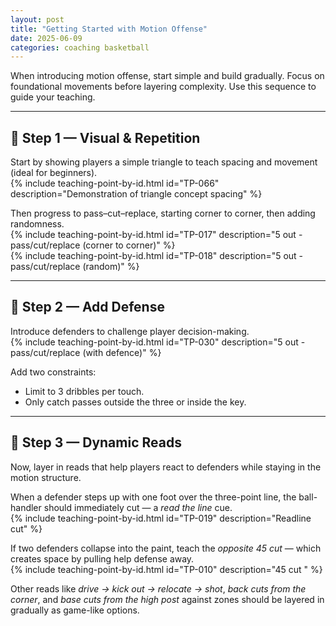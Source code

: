 ```yaml
---
layout: post
title: "Getting Started with Motion Offense"
date: 2025-06-09
categories: coaching basketball
---
```


When introducing motion offense, start simple and build gradually. Focus on foundational movements before layering complexity. Use this sequence to guide your teaching.

---

## 🎯 Step 1 — Visual & Repetition

Start by showing players a simple triangle to teach spacing and movement (ideal for beginners).  
{% include teaching-point-by-id.html id="TP-066" description="Demonstration of triangle concept spacing" %}

Then progress to pass–cut–replace, starting corner to corner, then adding randomness.  
{% include teaching-point-by-id.html id="TP-017" description="5 out - pass/cut/replace (corner to corner)" %}  
{% include teaching-point-by-id.html id="TP-018" description="5 out - pass/cut/replace (random)" %}

---

## 🎯 Step 2 — Add Defense

Introduce defenders to challenge player decision-making.  
{% include teaching-point-by-id.html id="TP-030" description="5 out - pass/cut/replace (with defence)" %}

Add two constraints:
- Limit to 3 dribbles per touch.
- Only catch passes outside the three or inside the key.

---

## 🎯 Step 3 — Dynamic Reads

Now, layer in reads that help players react to defenders while staying in the motion structure.

When a defender steps up with one foot over the three-point line, the ball-handler should immediately cut — a *read the line* cue.  
{% include teaching-point-by-id.html id="TP-019" description="Readline cut" %}

If two defenders collapse into the paint, teach the *opposite 45 cut* — which creates space by pulling help defense away.  
{% include teaching-point-by-id.html id="TP-010" description="45 cut " %}

Other reads like *drive → kick out → relocate → shot*, *back cuts from the corner*, and *base cuts from the high post* against zones should be layered in gradually as game-like options.
